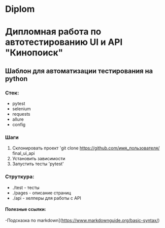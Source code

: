 # Diplom

# Дипломная работа по автотестированию UI и API "Кинопоиск"

## Шаблон для автоматизации тестирования на python

### Стек:
- pytest
- selenium
- requests
- allure
- config




### Шаги
1. Склонировать проект 'git clone https://github.com/имя_пользователя/
   final_ui_api
2. Установить зависимости
3. Запустить тесты 'pytest'

### Струткура:
- ./test - тесты
- ./pages - описание страниц
- ./api - хелперы для работы с API

#### Полезные ссылки:

-Подсказка по markdown](https://www.markdownguide.org/basic-syntax/)